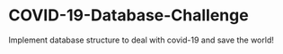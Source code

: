 # COVID-19-Database-Challenge

Implement database structure to deal with covid-19 and save the world!